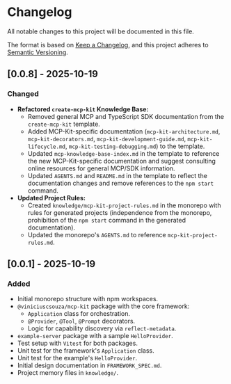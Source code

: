 # Changelog

All notable changes to this project will be documented in this file.

The format is based on [Keep a Changelog](https://keepachangelog.com/en/1.0.0/),
and this project adheres to [Semantic Versioning](https://semver.org/spec/v2.0.0.html).

## [0.0.8] - 2025-10-19

### Changed

- **Refactored `create-mcp-kit` Knowledge Base:**
  - Removed general MCP and TypeScript SDK documentation from the `create-mcp-kit` template.
  - Added MCP-Kit-specific documentation (`mcp-kit-architecture.md`, `mcp-kit-decorators.md`, `mcp-kit-development-guide.md`, `mcp-kit-lifecycle.md`, `mcp-kit-testing-debugging.md`) to the template.
  - Updated `mcp-knowledge-base-index.md` in the template to reference the new MCP-Kit-specific documentation and suggest consulting online resources for general MCP/SDK information.
  - Updated `AGENTS.md` and `README.md` in the template to reflect the documentation changes and remove references to the `npm start` command.
- **Updated Project Rules:**
  - Created `knowledge/mcp-kit-project-rules.md` in the monorepo with rules for generated projects (independence from the monorepo, prohibition of the `npm start` command in the generated documentation).
  - Updated the monorepo's `AGENTS.md` to reference `mcp-kit-project-rules.md`.

## [0.0.1] - 2025-10-19

### Added

- Initial monorepo structure with npm workspaces.
- `@viniciuscsouza/mcp-kit` package with the core framework:
  - `Application` class for orchestration.
  - `@Provider`, `@Tool`, `@Prompt` decorators.
  - Logic for capability discovery via `reflect-metadata`.
- `example-server` package with a sample `HelloProvider`.
- Test setup with `Vitest` for both packages.
- Unit test for the framework's `Application` class.
- Unit test for the example's `HelloProvider`.
- Initial design documentation in `FRAMEWORK_SPEC.md`.
- Project memory files in `knowledge/`.
